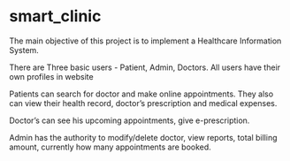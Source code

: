 # smart_clinic

The main objective of this project is to implement a Healthcare Information System.

There are Three basic users - Patient, Admin, Doctors. All users have their own profiles in website

Patients can search for doctor and make online appointments. They also can view their health record, doctor’s prescription and medical expenses.

Doctor’s can see his upcoming  appointments, give e-prescription.

Admin has the authority to modify/delete doctor, view reports, total billing amount, currently how many appointments are booked.
